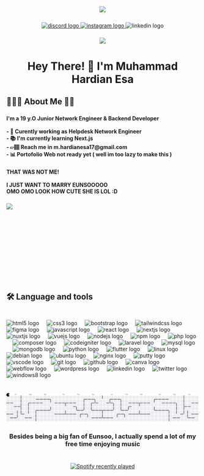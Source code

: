 <div align="center">
  <img height="165" src="https://media1.giphy.com/media/v1.Y2lkPTc5MGI3NjExN2lyOGZ5MGhtNHpoenJ2OWprbGF1Zm80Ymp0aGF5N3FyNGpiNGpjYSZlcD12MV9pbnRlcm5hbF9naWZfYnlfaWQmY3Q9Zw/j5eaHUIh95aPhDsnVH/giphy.gif"  />
</div>

###

<div align="center">
  <a href="http://discord.com/users/.rdyyy" target="_blank">
    <img src="https://img.shields.io/static/v1?message=Discord&logo=discord&label=&color=7289DA&logoColor=white&labelColor=&style=for-the-badge" height="25" alt="discord logo"  />
  </a>
  <a href="http://instagram.com/ardy.me" target="_blank">
    <img src="https://img.shields.io/static/v1?message=Instagram&logo=instagram&label=&color=E4405F&logoColor=white&labelColor=&style=for-the-badge" height="25" alt="instagram logo"  />
  </a>
  <img src="https://img.shields.io/static/v1?message=LinkedIn&logo=linkedin&label=&color=0077B5&logoColor=white&labelColor=&style=for-the-badge" height="25" alt="linkedin logo"  />
</div>

###

<div align="center">
  <img src="https://visitor-badge.laobi.icu/badge?page_id=esakkk.esakkk&left_color=skyblue&right_color=darkblue&left_text=Visitor%20Profil"  />
</div>

###

<h1 align="center">Hey There! 👋 I'm Muhammad Hardian Esa</h1>

###

<h2 align="left">🙋🏻‍♂️ About Me 🙌🏻</h2>

###

<h4 align="left">I'm a 19 y.O Junior Network Engineer & Backend Developer<br><br>- 🔭 Curently working as Helpdesk Network Engineer<br>- 📚 I'm currently learning Next.js<br>- 👉🏽 Reach me in m.hardianesa17@gmail.com<br>- 📊 Portofolio Web not ready yet ( well im too lazy to make this )</h4>

###

<h4 align="left">THAT WAS NOT ME!<br><br>I JUST WANT TO MARRY EUNSOOOOO <br>OMO OMO LOOK HOW CUTE SHE IS LOL :D</h4>

###

<img align="left" height="200" src="https://m.media-amazon.com/images/M/MV5BMGUzNDdmZDQtMjAzYy00MzQ0LWJkZWQtYmM2YjU2NDgwNTljXkEyXkFqcGc@._V1_FMjpg_UX1000_.jpg"  />

###

<br clear="both">

<h2 align="left">🛠 Language and tools</h2>

###

<br clear="both">

<div align="left">
  <img src="https://cdn.jsdelivr.net/gh/devicons/devicon/icons/html5/html5-original.svg" height="45" alt="html5 logo"  />
  <img width="12" />
  <img src="https://cdn.jsdelivr.net/gh/devicons/devicon/icons/css3/css3-original.svg" height="45" alt="css3 logo"  />
  <img width="12" />
  <img src="https://cdn.jsdelivr.net/gh/devicons/devicon/icons/bootstrap/bootstrap-original.svg" height="45" alt="bootstrap logo"  />
  <img width="12" />
  <img src="https://cdn.simpleicons.org/tailwindcss/06B6D4" height="45" alt="tailwindcss logo"  />
  <img width="12" />
  <img src="https://cdn.jsdelivr.net/gh/devicons/devicon/icons/figma/figma-original.svg" height="45" alt="figma logo"  />
  <img width="12" />
  <img src="https://cdn.jsdelivr.net/gh/devicons/devicon/icons/javascript/javascript-original.svg" height="45" alt="javascript logo"  />
  <img width="12" />
  <img src="https://cdn.jsdelivr.net/gh/devicons/devicon/icons/react/react-original.svg" height="45" alt="react logo"  />
  <img width="12" />
  <img src="https://cdn.jsdelivr.net/gh/devicons/devicon/icons/nextjs/nextjs-original.svg" height="45" alt="nextjs logo"  />
  <img width="12" />
  <img src="https://cdn.jsdelivr.net/gh/devicons/devicon/icons/nuxtjs/nuxtjs-original.svg" height="45" alt="nuxtjs logo"  />
  <img width="12" />
  <img src="https://cdn.jsdelivr.net/gh/devicons/devicon/icons/vuejs/vuejs-original.svg" height="45" alt="vuejs logo"  />
  <img width="12" />
  <img src="https://cdn.jsdelivr.net/gh/devicons/devicon/icons/nodejs/nodejs-original.svg" height="45" alt="nodejs logo"  />
  <img width="12" />
  <img src="https://cdn.jsdelivr.net/gh/devicons/devicon/icons/npm/npm-original-wordmark.svg" height="45" alt="npm logo"  />
  <img width="12" />
  <img src="https://cdn.jsdelivr.net/gh/devicons/devicon/icons/php/php-original.svg" height="45" alt="php logo"  />
  <img width="12" />
  <img src="https://cdn.jsdelivr.net/gh/devicons/devicon/icons/composer/composer-original.svg" height="45" alt="composer logo"  />
  <img width="12" />
  <img src="https://cdn.jsdelivr.net/gh/devicons/devicon/icons/codeigniter/codeigniter-plain.svg" height="45" alt="codeigniter logo"  />
  <img width="12" />
  <img src="https://cdn.jsdelivr.net/gh/devicons/devicon/icons/laravel/laravel-original.svg" height="45" alt="laravel logo"  />
  <img width="12" />
  <img src="https://cdn.jsdelivr.net/gh/devicons/devicon/icons/mysql/mysql-original.svg" height="45" alt="mysql logo"  />
  <img width="12" />
  <img src="https://cdn.jsdelivr.net/gh/devicons/devicon/icons/mongodb/mongodb-original.svg" height="45" alt="mongodb logo"  />
  <img width="12" />
  <img src="https://cdn.jsdelivr.net/gh/devicons/devicon/icons/python/python-original.svg" height="45" alt="python logo"  />
  <img width="12" />
  <img src="https://cdn.jsdelivr.net/gh/devicons/devicon/icons/flutter/flutter-original.svg" height="45" alt="flutter logo"  />
  <img width="12" />
  <img src="https://cdn.jsdelivr.net/gh/devicons/devicon/icons/linux/linux-original.svg" height="45" alt="linux logo"  />
  <img width="12" />
  <img src="https://cdn.jsdelivr.net/gh/devicons/devicon/icons/debian/debian-original.svg" height="45" alt="debian logo"  />
  <img width="12" />
  <img src="https://cdn.jsdelivr.net/gh/devicons/devicon/icons/ubuntu/ubuntu-plain.svg" height="45" alt="ubuntu logo"  />
  <img width="12" />
  <img src="https://cdn.jsdelivr.net/gh/devicons/devicon/icons/nginx/nginx-original.svg" height="45" alt="nginx logo"  />
  <img width="12" />
  <img src="https://cdn.jsdelivr.net/gh/devicons/devicon/icons/putty/putty-original.svg" height="45" alt="putty logo"  />
  <img width="12" />
  <img src="https://cdn.jsdelivr.net/gh/devicons/devicon/icons/vscode/vscode-original.svg" height="45" alt="vscode logo"  />
  <img width="12" />
  <img src="https://cdn.jsdelivr.net/gh/devicons/devicon/icons/git/git-original.svg" height="45" alt="git logo"  />
  <img width="12" />
  <img src="https://cdn.jsdelivr.net/gh/devicons/devicon/icons/github/github-original.svg" height="45" alt="github logo"  />
  <img width="12" />
  <img src="https://cdn.jsdelivr.net/gh/devicons/devicon/icons/canva/canva-original.svg" height="45" alt="canva logo"  />
  <img width="12" />
  <img src="https://cdn.jsdelivr.net/gh/devicons/devicon/icons/webflow/webflow-original.svg" height="45" alt="webflow logo"  />
  <img width="12" />
  <img src="https://cdn.jsdelivr.net/gh/devicons/devicon/icons/wordpress/wordpress-original.svg" height="45" alt="wordpress logo"  />
  <img width="12" />
  <img src="https://cdn.jsdelivr.net/gh/devicons/devicon/icons/linkedin/linkedin-original.svg" height="45" alt="linkedin logo"  />
  <img width="12" />
  <img src="https://cdn.jsdelivr.net/gh/devicons/devicon/icons/twitter/twitter-original.svg" height="45" alt="twitter logo"  />
  <img width="12" />
  <img src="https://cdn.jsdelivr.net/gh/devicons/devicon/icons/windows8/windows8-original.svg" height="45" alt="windows8 logo"  />
</div>

###

<br clear="both">

<picture>
  <source media="(prefers-color-scheme: dark)" srcset="https://raw.githubusercontent.com/esakkk/esakkk/output/pacman-contribution-graph-dark.svg">
  <source media="(prefers-color-scheme: light)" srcset="https://raw.githubusercontent.com/esakkk/esakkk/output/pacman-contribution-graph.svg">
  <img alt="pacman contribution graph" src="https://raw.githubusercontent.com/esakkk/esakkk/output/pacman-contribution-graph.svg">
</picture>

###

<h3 align="center">Besides being a big fan of Eunsoo, I actually spend a lot of my free time enjoying music</h3>

###

<br clear="both">

<div align="center">
  <a href="https://open.spotify.com/user/314g7hi5ofdg76gtx2iqtdvznbhq">
    <img src="https://spotify-recently-played-readme.vercel.app/api?user=314g7hi5ofdg76gtx2iqtdvznbhq&count=5&unique=true" alt="Spotify recently played"  />
  </a>
</div>

###
